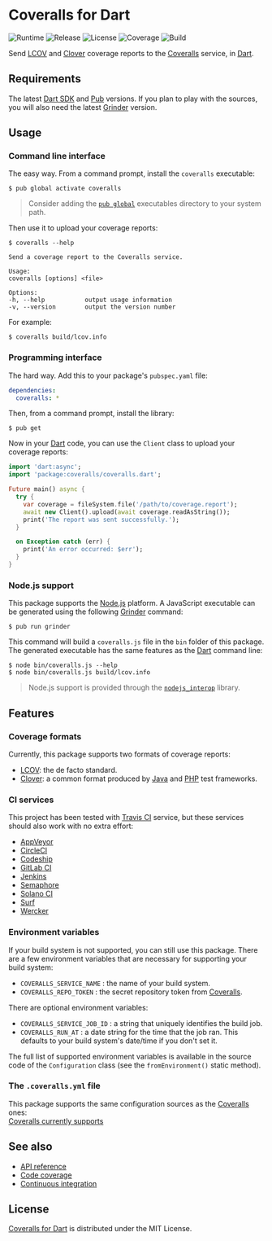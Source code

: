# Coveralls for Dart
![Runtime](https://img.shields.io/badge/dart-%3E%3D1.24-brightgreen.svg) ![Release](https://img.shields.io/pub/v/coveralls.svg) ![License](https://img.shields.io/badge/license-MIT-blue.svg) ![Coverage](https://coveralls.io/repos/github/cedx/coveralls.dart/badge.svg) ![Build](https://travis-ci.org/cedx/coveralls.dart.svg)

Send [LCOV](http://ltp.sourceforge.net/coverage/lcov.php) and [Clover](https://www.atlassian.com/software/clover) coverage reports to the [Coveralls](https://coveralls.io) service, in [Dart](https://www.dartlang.org).

## Requirements
The latest [Dart SDK](https://www.dartlang.org) and [Pub](https://pub.dartlang.org) versions.
If you plan to play with the sources, you will also need the latest [Grinder](http://google.github.io/grinder.dart) version.

## Usage

### Command line interface
The easy way. From a command prompt, install the `coveralls` executable:

```shell
$ pub global activate coveralls
```

> Consider adding the [`pub global`](https://www.dartlang.org/tools/pub/cmd/pub-global) executables directory to your system path.

Then use it to upload your coverage reports:

```shell
$ coveralls --help

Send a coverage report to the Coveralls service.

Usage:
coveralls [options] <file>

Options:
-h, --help           output usage information
-v, --version        output the version number
```

For example:

```shell
$ coveralls build/lcov.info
```

### Programming interface
The hard way. Add this to your package's `pubspec.yaml` file:

```yaml
dependencies:
  coveralls: *
```

Then, from a command prompt, install the library:

```shell
$ pub get
```

Now in your [Dart](https://www.dartlang.org) code, you can use the `Client` class to upload your coverage reports:

```dart
import 'dart:async';
import 'package:coveralls/coveralls.dart';

Future main() async {
  try {
    var coverage = fileSystem.file('/path/to/coverage.report');
    await new Client().upload(await coverage.readAsString());
    print('The report was sent successfully.');
  }

  on Exception catch (err) {
    print('An error occurred: $err');
  }
}
```

### Node.js support
This package supports the [Node.js](https://nodejs.org) platform.
A JavaScript executable can be generated using the following [Grinder](http://google.github.io/grinder.dart) command:

```shell
$ pub run grinder
```

This command will build a `coveralls.js` file in the `bin` folder of this package.
The generated executable has the same features as the [Dart](https://www.dartlang.org) command line:

```shell
$ node bin/coveralls.js --help
$ node bin/coveralls.js build/lcov.info
```

> Node.js support is provided through the [`nodejs_interop`](https://pub.dartlang.org/packages/nodejs_interop) library.

## Features

### Coverage formats
Currently, this package supports two formats of coverage reports:
- [LCOV](http://ltp.sourceforge.net/coverage/lcov.php): the de facto standard.
- [Clover](https://www.atlassian.com/software/clover): a common format produced by [Java](https://www.java.com) and [PHP](https://secure.php.net) test frameworks.

### CI services
This project has been tested with [Travis CI](https://travis-ci.com) service, but these services should also work with no extra effort:
- [AppVeyor](https://www.appveyor.com)
- [CircleCI](https://circleci.com)
- [Codeship](https://codeship.com)
- [GitLab CI](https://gitlab.com)
- [Jenkins](https://jenkins.io)
- [Semaphore](https://semaphoreci.com)
- [Solano CI](https://ci.solanolabs.com)
- [Surf](https://github.com/surf-build/surf)
- [Wercker](http://www.wercker.com)

### Environment variables
If your build system is not supported, you can still use this package.
There are a few environment variables that are necessary for supporting your build system:
- `COVERALLS_SERVICE_NAME` : the name of your build system.
- `COVERALLS_REPO_TOKEN` : the secret repository token from [Coveralls](https://coveralls.io).

There are optional environment variables:
- `COVERALLS_SERVICE_JOB_ID` : a string that uniquely identifies the build job.
- `COVERALLS_RUN_AT` : a date string for the time that the job ran. This defaults to your build system's date/time if you don't set it.

The full list of supported environment variables is available in the source code of the `Configuration` class (see the `fromEnvironment()` static method).

### The `.coveralls.yml` file
This package supports the same configuration sources as the [Coveralls](https://coveralls.io) ones:  
[Coveralls currently supports](https://coveralls.zendesk.com/hc/en-us/articles/201347419-Coveralls-currently-supports)

## See also
- [API reference](https://cedx.github.io/coveralls.dart)
- [Code coverage](https://coveralls.io/github/cedx/coveralls.dart)
- [Continuous integration](https://travis-ci.org/cedx/coveralls.dart)

## License
[Coveralls for Dart](https://github.com/cedx/coveralls.dart) is distributed under the MIT License.
